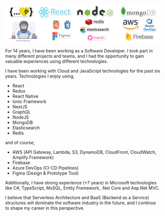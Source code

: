 ![Hey there, I'm Ali. I'm a software developer](https://github.com/alikadir/alikadir/blob/main/js.png)


For 14 years, I have been working as a Software Developer. I took part in many different projects and teams, and I had the opportunity to gain valuable experiences using different technologies.

I have been working with Cloud and JavaScript technologies for the past six years.
Technologies I enjoy using,

- React
- Redux
- React Native
- Ionic Framework
- NextJS
- GraphQL
- NodeJS
- MongoDB
- Elasticsearch
- Redis

and of course,

- AWS (API Gateway, Lambda, S3, DynamoDB, CloudFront, CloudWatch, Amplify Framework)
- Firebase
- Azure DevOps (CI-CD Pipelines)
- Figma (Design & Prototype Tool)

Additionally, I have strong experience (+7 years) in Microsoft technologies like C#, TypeScript, MsSQL, Entity Framework, .Net Core and Asp.Net MVC.

I believe that Serverless Architecture and BaaS (Backend as a Service) structures will dominate the software industry in the future, and I continue to shape my career in this perspective. 
